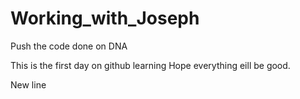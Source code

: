 # Working_with_Joseph
Push the code done on DNA

This is the first day on github learning 
Hope everything eill be good.

New line
